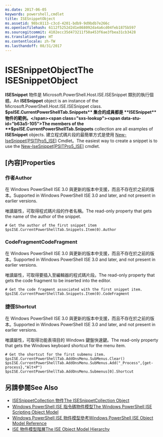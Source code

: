 ```yaml
---
ms.date: 2017-06-05
keywords: powershell,cmdlet
title: ISESnippetObject
ms.assetid: 98bc8113-c3cd-4201-bdb9-9d9bdb7e266c
ms.openlocfilehash: 6112f5252d2d1e868092da4a6cd04feb1875b597
ms.sourcegitcommit: 4102ecc35d473211f50a453f6ae3fbea31cb3428
ms.translationtype: HT
ms.contentlocale: zh-TW
ms.lasthandoff: 08/31/2017
---
```

# <a name="the-isesnippetobject"></a><span data-ttu-id="b63a5-103">ISESnippetObject</span><span class="sxs-lookup"><span data-stu-id="b63a5-103">The ISESnippetObject</span></span>
  <span data-ttu-id="b63a5-104">**ISESnippet** 物件是 Microsoft.PowerShell.Host.ISE.ISESnippet 類別的執行個體。</span><span class="sxs-lookup"><span data-stu-id="b63a5-104">An **ISESnippet** object is an instance of the Microsoft.PowerShell.Host.ISE.ISESnippet class.</span></span> <span data-ttu-id="b63a5-105">**$psISE.CurrentPowerShellTab.Snippets** 集合的成員都是 **ISESnippet** 物件的範例。</span><span class="sxs-lookup"><span data-stu-id="b63a5-105">The members of the **$psISE.CurrentPowerShellTab.Snippets** collection are all examples of **ISESnippet** objects.</span></span> <span data-ttu-id="b63a5-106">建立程式碼片段的最簡單方式是使用 [New-IseSnippet&#91;PSITPro5_ISE&#93;](https://technet.microsoft.com/en-us/library/0a6339a3-2683-4a8e-8929-90ad9a95c3e0) Cmdlet。</span><span class="sxs-lookup"><span data-stu-id="b63a5-106">The easiest way to create a snippet is to use the [New-IseSnippet&#91;PSITPro5_ISE&#93;](https://technet.microsoft.com/en-us/library/0a6339a3-2683-4a8e-8929-90ad9a95c3e0) cmdlet.</span></span>

## <a name="properties"></a><span data-ttu-id="b63a5-107">[內容]</span><span class="sxs-lookup"><span data-stu-id="b63a5-107">Properties</span></span>

### <a name="author"></a><span data-ttu-id="b63a5-108">作者</span><span class="sxs-lookup"><span data-stu-id="b63a5-108">Author</span></span>
  <span data-ttu-id="b63a5-109">在 Windows PowerShell ISE 3.0 與更新的版本中支援，而且不存在於之前的版本。</span><span class="sxs-lookup"><span data-stu-id="b63a5-109">Supported in Windows PowerShell ISE 3.0 and later, and not present in earlier versions.</span></span> 

 <span data-ttu-id="b63a5-110">唯讀屬性，可取得程式碼片段的作者名稱。</span><span class="sxs-lookup"><span data-stu-id="b63a5-110">The read-only property that gets the name of the author of the snippet.</span></span>

```
# Get the author of the first snippet item
$psISE.CurrentPowerShellTab.Snippets.Item(0).Author

```

### <a name="codefragment"></a><span data-ttu-id="b63a5-111">CodeFragment</span><span class="sxs-lookup"><span data-stu-id="b63a5-111">CodeFragment</span></span>
  <span data-ttu-id="b63a5-112">在 Windows PowerShell ISE 3.0 與更新的版本中支援，而且不存在於之前的版本。</span><span class="sxs-lookup"><span data-stu-id="b63a5-112">Supported in Windows PowerShell ISE 3.0 and later, and not present in earlier versions.</span></span> 

 <span data-ttu-id="b63a5-113">唯讀屬性，可取得要插入至編輯器的程式碼片段。</span><span class="sxs-lookup"><span data-stu-id="b63a5-113">The read-only property that gets the code fragment to be inserted into the editor.</span></span>

```
# Get the code fragment associated with the first snippet item.
$psISE.CurrentPowerShellTab.Snippets.Item(0).CodeFragment

```

### <a name="shortcut"></a><span data-ttu-id="b63a5-114">捷徑</span><span class="sxs-lookup"><span data-stu-id="b63a5-114">Shortcut</span></span>
  <span data-ttu-id="b63a5-115">在 Windows PowerShell ISE 3.0 與更新的版本中支援，而且不存在於之前的版本。</span><span class="sxs-lookup"><span data-stu-id="b63a5-115">Supported in Windows PowerShell ISE 3.0 and later, and not present in earlier versions.</span></span> 

 <span data-ttu-id="b63a5-116">唯讀屬性，可取得功能表項目的 Windows 鍵盤快速鍵。</span><span class="sxs-lookup"><span data-stu-id="b63a5-116">The read-only property that gets the Windows keyboard shortcut for the menu item.</span></span>

```
# Get the shortcut for the first submenu item.
$psISE.CurrentPowerShellTab.AddOnsMenu.SubMenus.Clear()
$psISE.CurrentPowerShellTab.AddOnsMenu.SubMenus.Add("_Process",{get-process},"Alt+P")
$psISE.CurrentPowerShellTab.AddOnsMenu.Submenus[0].Shortcut
```

## <a name="see-also"></a><span data-ttu-id="b63a5-117">另請參閱</span><span class="sxs-lookup"><span data-stu-id="b63a5-117">See Also</span></span>
- [<span data-ttu-id="b63a5-118">ISESnippetCollection 物件</span><span class="sxs-lookup"><span data-stu-id="b63a5-118">The ISESnippetCollection Object</span></span>](The-ISESnippetCollection-Object.md) 
- [<span data-ttu-id="b63a5-119">Windows PowerShell ISE 指令碼物件模型</span><span class="sxs-lookup"><span data-stu-id="b63a5-119">The Windows PowerShell ISE Scripting Object Model</span></span>](The-Windows-PowerShell-ISE-Scripting-Object-Model.md) 
- [<span data-ttu-id="b63a5-120">Windows PowerShell ISE 物件模型參考</span><span class="sxs-lookup"><span data-stu-id="b63a5-120">Windows PowerShell ISE Object Model Reference</span></span>](Windows-PowerShell-ISE-Object-Model-Reference.md) 
- [<span data-ttu-id="b63a5-121">ISE 物件模型階層</span><span class="sxs-lookup"><span data-stu-id="b63a5-121">The ISE Object Model Hierarchy</span></span>](The-ISE-Object-Model-Hierarchy.md)

  
